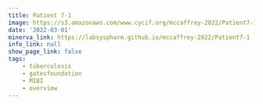 ```yaml
---
title: Patient 7-1
image: https://s3.amazonaws.com/www.cycif.org/mccaffrey-2022/Patient7-1/thumbnail--default.jpg
date: '2022-03-01'
minerva_link: https://labsyspharm.github.io/mccaffrey-2022/Patient7-1
info_link: null
show_page_link: false
tags:
    - tuberculosis
    - gatesfoundation
    - MIBI
    - overview
---
```

